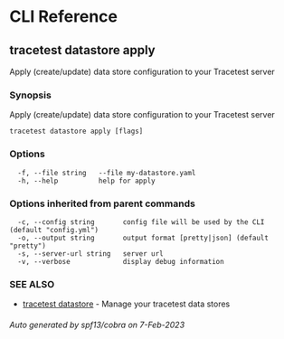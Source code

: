 # CLI Reference
## tracetest datastore apply

Apply (create/update) data store configuration to your Tracetest server

### Synopsis

Apply (create/update) data store configuration to your Tracetest server

```
tracetest datastore apply [flags]
```

### Options

```
  -f, --file string   --file my-datastore.yaml
  -h, --help          help for apply
```

### Options inherited from parent commands

```
  -c, --config string       config file will be used by the CLI (default "config.yml")
  -o, --output string       output format [pretty|json] (default "pretty")
  -s, --server-url string   server url
  -v, --verbose             display debug information
```

### SEE ALSO

* [tracetest datastore](tracetest_datastore.md)	 - Manage your tracetest data stores

###### Auto generated by spf13/cobra on 7-Feb-2023
